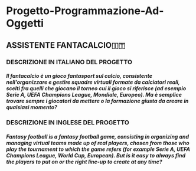 # Progetto-Programmazione-Ad-Oggetti
##                                                               ASSISTENTE FANTACALCIO:it:
###                                                        DESCRIZIONE IN ITALIANO DEL PROGETTO
##### Il fantacalcio è un gioco fantasport sul calcio, consistente nell'organizzare e gestire squadre virtuali formate da calciatori reali, scelti fra quelli che   giocano il torneo cui il gioco si riferisce (ad esempio Serie A, UEFA Champions League, Mondiale, Europeo). Ma è semplice trovare sempre i giocatori da mettere o la formazione giusta da creare in qualsiasi momento?
###                                                         DESCRIZIONE IN INGLESE DEL PROGETTO
##### Fantasy football is a fantasy football game, consisting in organizing and managing virtual teams made up of real players, chosen from those who play the tournament to which the game refers (for example Serie A, UEFA Champions League, World Cup, European). But is it easy to always find the players to put on or the right line-up to create at any time?
  
